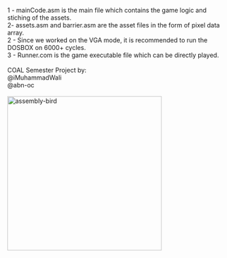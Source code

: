 1 - mainCode.asm is the main file which contains the game logic and stiching of the assets. <br>
2- assets.asm and barrier.asm are the asset files in the form of pixel data array. <br>
2 - Since we worked on the VGA mode, it is recommended to run the DOSBOX on 6000+ cycles. <br>
3 - Runner.com is the game executable file which can be directly played. <br>
 <br>
COAL Semester Project by: <br>
@iMuhammadWali <br>
@abn-oc <br>
 <br>
<img width="350" alt="assembly-bird" src="https://github.com/user-attachments/assets/0a41d0e9-4101-4242-90f6-e86cd99b8a71">
